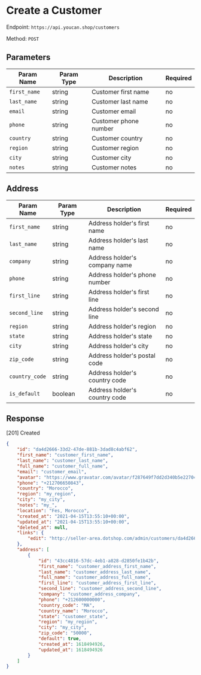 # Create a Customer

Endpoint: `https://api.youcan.shop/customers`

Method: `POST`

<a name="parameters"></a>

## Parameters

| Param Name     | Param Type | Description                 | Required |
| -------------- | ---------- | ----------------------------| -------- |
| `first_name`   | string     | Customer first name         | no       |
| `last_name`    | string     | Customer last name          | no       |
| `email`        | string     | Customer email              | no       |
| `phone`        | string     | Customer phone number       | no       |
| `country`      | string     | Customer country            | no       |
| `region`       | string     | Customer region             | no       |
| `city`         | string     | Customer city               | no       |
| `notes`        | string     | Customer notes              | no       |

## Address

| Param Name     | Param Type | Description                   | Required |
| -------------- | ---------- | ----------------------------- | -------- |
| `first_name`   | string     | Address holder's first name   | no       |
| `last_name`    | string     | Address holder's last name    | no       |
| `company`      | string     | Address holder's company name | no       |
| `phone`        | string     | Address holder's phone number | no       |
| `first_line`   | string     | Address holder's first line   | no       |
| `second_line`  | string     | Address holder's second line  | no       |
| `region`       | string     | Address holder's region       | no       |
| `state`        | string     | Address holder's state       | no       |
| `city`         | string     | Address holder's city         | no       |
| `zip_code`     | string     | Address holder's postal code  | no       |
| `country_code` | string     | Address holder's country code | no       |
| `is_default`   | boolean    | Address holder's country code | no       |

<a name="response"></a>
## Response

[201] Created

```json
{
    "id": "da4d2666-33d2-47de-881b-3dad8c4abf62",
    "first_name": "customer_first_name",
    "last_name": "customer_last_name",
    "full_name": "customer_full_name",
    "email": "customer_email",
    "avatar": "https://www.gravatar.com/avatar/f287649f7dd2d340b5e22704b3622ecd?s=100&d=http://api.dotshop.com/store-admin/images/generic_avatar.png",
    "phone": "+212706650843",
    "country": "Morocco",
    "region": "my_region",
    "city": "my_city",
    "notes": "my_",
    "location": "Fes, Morocco",
    "created_at": "2021-04-15T13:55:10+00:00",
    "updated_at": "2021-04-15T13:55:10+00:00",
    "deleted_at": null,
    "links": {
        "edit": "http://seller-area.dotshop.com/admin/customers/da4d2666-33d2-47de-881b-3dad8c4abf62/edit"
    },
    "address": [
        {
            "id": "43cc4816-57dc-4eb1-a828-d2850fe1b42b",
            "first_name": "customer_address_first_name",
            "last_name": "customer_address_last_name",
            "full_name": "customer_address_full_name",
            "first_line": "customer_address_first_line",
            "second_line": "customer_address_second_line",
            "company": "customer_address_company",
            "phone": "+212600000000",
            "country_code": "MA",
            "country_name": "Morocco",
            "state": "customer_state",
            "region": "my_region",
            "city": "my_city",
            "zip_code": "50000",
            "default": true,
            "created_at": 1618494926,
            "updated_at": 1618494926
        }
    ]
}
```
